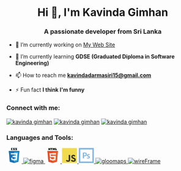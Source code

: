 <h1 align="center">Hi 👋, I'm Kavinda Gimhan</h1>
<h3 align="center">A passionate developer from Sri Lanka</h3>

- 🔭 I’m currently working on [My Web Site](https://github.com/KavindaDharmasiri/myProfile)

- 🌱 I’m currently learning **GDSE (Graduated Diploma in Software Engineering)**

- 📫 How to reach me **kavindadarmasiri15@gmail.com**

- ⚡ Fun fact **I think I'm funny**

<h3 align="left">Connect with me:</h3>
<p align="left">
<a href="https://www.linkedin.com/in/kavinda-gimhan-1bbbb3223/" target="blank"><img align="center" src="https://raw.githubusercontent.com/rahuldkjain/github-profile-readme-generator/master/src/images/icons/Social/linked-in-alt.svg" alt="kavinda gimhan" height="30" width="40" /></a>
<a href="https://fb.com/kavinda gimhan" target="blank"><img align="center" src="https://raw.githubusercontent.com/rahuldkjain/github-profile-readme-generator/master/src/images/icons/Social/facebook.svg" alt="kavinda gimhan" height="30" width="40" /></a>
<a href="https://instagram.com/kavinda gimhan" target="blank"><img align="center" src="https://raw.githubusercontent.com/rahuldkjain/github-profile-readme-generator/master/src/images/icons/Social/instagram.svg" alt="kavinda gimhan" height="30" width="40" /></a>
</p>

<h3 align="left">Languages and Tools:</h3>
<p align="left"> <a href="https://www.w3schools.com/css/" target="_blank" rel="noreferrer"> <img src="https://raw.githubusercontent.com/devicons/devicon/master/icons/css3/css3-original-wordmark.svg" alt="css3" width="40" height="40"/> </a> <a href="https://www.figma.com/file/YbzBKd4YP4v7tsIaSmlNn7/My-WebSite?node-id=0%3A1" target="_blank" rel="noreferrer"> <img src="https://www.vectorlogo.zone/logos/figma/figma-icon.svg" alt="figma" width="40" height="40"/> </a> <a href="https://www.w3.org/html/" target="_blank" rel="noreferrer"> <img src="https://raw.githubusercontent.com/devicons/devicon/master/icons/html5/html5-original-wordmark.svg" alt="html5" width="40" height="40"/> </a> <a href="https://developer.mozilla.org/en-US/docs/Web/JavaScript" target="_blank" rel="noreferrer"> <img src="https://raw.githubusercontent.com/devicons/devicon/master/icons/javascript/javascript-original.svg" alt="javascript" width="40" height="40"/> </a> <a href="https://www.photoshop.com/en" target="_blank" rel="noreferrer"> <img src="https://raw.githubusercontent.com/devicons/devicon/master/icons/photoshop/photoshop-line.svg" alt="photoshop" width="40" height="40"/> </a> 
<a href="https://www.gloomaps.com/f7Z6CMbC4f" target="_blank" rel="noreferrer"> <img src="" alt="gloomaps" width="40" height="40"/> </a>
<a href="https://drive.google.com/drive/u/0/folders/1ok4zAGXbAmSt1Hjq6uxSGEuLyb-VIRbv" target="_blank" rel="noreferrer"> <img src="https://www.google.com/imgres?imgurl=https%3A%2F%2Fimages.g2crowd.com%2Fuploads%2Fproduct%2Fimage%2Fsocial_landscape%2Fsocial_landscape_d286653035621e46ffad643d9ecf8b26%2Fwireframe-cc.png&imgrefurl=https%3A%2F%2Fwww.g2.com%2Fproducts%2Fwireframe-cc%2Freviews&tbnid=xbeDKTk-1DCqkM&vet=12ahUKEwi_6OOvgoP1AhUXALcAHdW8C6gQMygregUIARCmAg..i&docid=Rvb-N9EtIRRJ-M&w=600&h=315&q=wireframe.cc%20examples&ved=2ahUKEwi_6OOvgoP1AhUXALcAHdW8C6gQMygregUIARCmAg" alt="wireFrame" width="40" height="40"/> </a>
</p>



